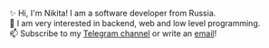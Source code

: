 ✨ Hi, I'm Nikita! I am a software developer from Russia.  
💙 I am very interested in backend, web and low level programming.  
📫 Subscribe to my [Telegram channel](https://t.me/archivehornika) or write an [email](nikita.nikita.krasnov@gmail.com)! 
